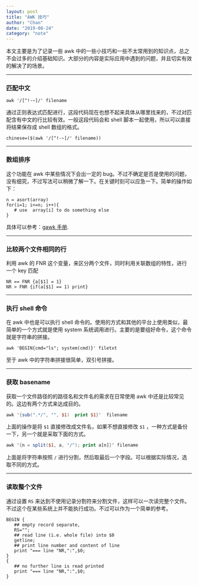 ```yaml
---
layout: post
title: "AWK 技巧"
author: "Chan"
date: "2019-08-24"
category: "note"
---
```


本文主要是为了记录一些 awk 中的一些小技巧和一些不太常用到的知识点，总之不会过多的介绍基础知识。大部分的内容是实际应用中遇到的问题，并且切实有效的解决了的场景。

---

### 匹配中文

```shell
awk '/[^!-~]/' filename
```

通过正则表达式匹配进行，这段代码现在也想不起来具体从哪里找来的，不过对匹配含有中文的行比较有效。一般这段代码会和 shell 脚本一起使用，所以可以直接将结果保存成 shell 数组的格式。

```shell
chinese=($(awk '/[^!-~]/' filename))
```

---

### 数组排序

这个功能在 awk 中某些情况下会出一定的 bug。不过不确定是否是使用的问题，没有细究，不过写法可以稍微了解一下。在关键时刻可以应急一下。简单的操作如下：

```shell
n = asort(array)
for(i=1; i<=n; i++){
   # use  array[i] to do something else
}
```

具体可以参考：[gawk 手册](https://www.gnu.org/software/gawk/manual/html_node/Array-Sorting-Functions.html#Array-Sorting-Functions).

---

### 比较两个文件相同的行

利用 awk 的 FNR 这个变量，来区分两个文件，同时利用关联数组的特性，进行一个 key 匹配

```shell
NR == FNR {a[$1] = 1}
NR > FNR {if(a[$1] == 1) print}
```

---

### 执行 shell 命令

在 awk 中也是可以执行 shell 命令的。使用的方式和其他的平台上使用类似，最简单的一个方式就是使用 system 系统调用进行。主要的是要组好命令，这个命令就是字符串的拼接。

```shell
awk 'BEGIN{cmd="ls"; system(cmd)}' filetxt
```

至于 awk 中的字符串拼接很简单，双引号拼接。

---

### 获取 basename 

获取一个文件路径的的路径名和文件名的需求在日常使用 awk 中还是比较常见的。这边有两个方式来达成目的。

```awk
awk '{sub(".*/", "", $1)  print $1}'  filename
```

上面的操作是将 `$1` 直接修改成文件名，如果不想直接修改 `$1` ，一种方式是备份一下，另一个就是采取下面的方式。

```awk
awk '{n = split($1, a, "/"); print a[n]}' filename
```

上面是将字符串按照 `/` 进行分割，然后取最后一个字段。可以根据实际情况，选取不同的方式。

---

### 读取整个文件

通过设置 `RS`  来达到不使用记录分割符来分割文件，这样可以一次读完整个文件。不过这个在某些系统上并不能执行成功。不过可以作为一个简单的参考。

```
BEGIN { 
   ## empty record separate, 
   RS="";
   ## read line (i.e. whole file) into $0	
   getline; 	
   ## print line number and content of line 
   print "=== line "NR,":",$0; 
}
{
   ## no further line is read printed 
   print "=== line "NR,":",$0; 
}
```